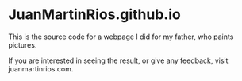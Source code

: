 # JuanMartinRios.github.io

This is the source code for a webpage I did for my father, who paints pictures.

If you are interested in seeing the result, or give any feedback, visit juanmartinrios.com.
